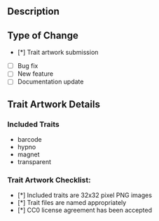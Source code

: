 ## Description

<!-- Please include a summary of the change and relevant motivation and context. -->

## Type of Change

- [*] Trait artwork submission
- [ ] Bug fix
- [ ] New feature
- [ ] Documentation update

## Trait Artwork Details

<!-- Please this section if not applicable. -->

### Included Traits

* barcode
* hypno
* magnet
* transparent

### Trait Artwork Checklist:

- [*] Included traits are 32x32 pixel PNG images
- [*] Trait files are named appropriately
- [*] CC0 license agreement has been accepted
